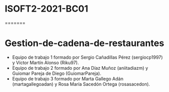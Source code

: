 # ISOFT2-2021-BC01
=======
# Gestion-de-cadena-de-restaurantes

* Equipo de trabajo 1 formado por Sergio Cañadillas Pérez (sergiocp1997) y Víctor Martín Alonso (Riku97).
* Equipo de trabajo 2 formado por Ana Díaz Muñoz (aniitadiazm) y Guiomar Pareja de Diego (GuiomarPareja).
* Equipo de trabajo 3 formado por Marta Gallego Adán (martagallegoadan) y Rosa María Sacedón Ortega (rosasacedon).

